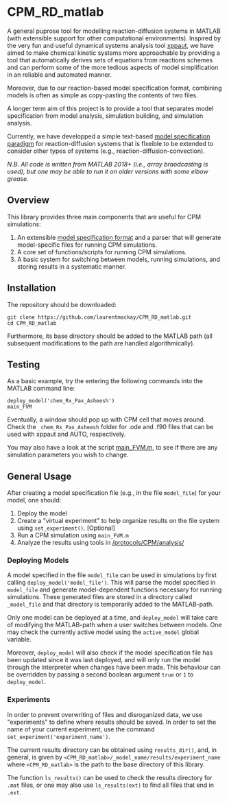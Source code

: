 # CPM_RD_matlab
A general puprose tool for modelling reaction-diffusion systems in MATLAB (with extensible support for other computational environments). Inspired by the very fun and useful dynamical systems analysis tool [xppaut](http://www.math.pitt.edu/~bard/xpp/xpp.html), we have aimed to make chemical kinetic systems more approachable by providing a tool that automatically derives sets of equations from reactions schemes and can perform some of the more tedious aspects of model simplification in an reliable and automated manner. 

Moreover, due to our reaction-based model specification format, combining models is often as simple as copy-pasting the contents of two files.

A longer term aim of this project is to provide a tool that separates model specification from model analysis, simulation building, and simulation analysis. 

Currently, we have developped a simple text-based [model specification paradigm](MODELS.md) for reaction-diffusion systems that is flxeible to be extended to consider other types of systems (e.g., reaction-diffusion-convection).  


*N.B. All code is written from MATLAB 2018+ (i.e., array braodcasting is used), but one may be able to run it on older versions with some elbow grease.*

## Overview

This library provides three main components that are useful for CPM simulations:
1. An extensible [model specification format](MODELS.md) and a parser that will generate model-specific files for running CPM simulations.
2. A core set of functions/scripts for running CPM simulations.
3. A basic system for switching between models, running simulations, and storing results in a systematic manner.


## Installation
The repository should be downloaded:
```
git clone https://github.com/laurentmackay/CPM_RD_matlab.git
cd CPM_RD_matlab
```

Furthermore, its base directory should be added to the MATLAB path (all subsequent modifications to the path are handled algorithmically).


## Testing
As a basic example, try the entering the following commands into the MATLAB command line:

```
deploy_model('chem_Rx_Pax_Asheesh')
main_FVM
```

Eventually, a window should pop up with CPM cell that moves around. Check the `_chem_Rx_Pax_Asheesh` folder for .ode and .f90 files that can be used with xppaut and AUTO, respectively.

You may also have a look at the script [main_FVM.m](/protocols/CPM/main_FVM.m), to see if there are any simulation parameters you wish to change.







## General Usage

After creating a model specification file (e.g., in the file `model_file`) for your model, one should:

1. Deploy the model
2. Create a "virtual experiment" to help organize results on the file system using `set_experiment()`. [Optional]
3. Run a CPM simulation using `main_FVM.m`
4. Analyze the results using tools in [/protocols/CPM/analysis/](/protocols/CPM/analysis/)

### Deploying Models
A model specified in the file `model_file` can be used in simulations by first calling `deploy_model('model_file')`. This will parse the model specified in `model_file` and generate model-dependent functions necessary for running simulations. These generated files are stored in a directory called `_model_file` and that directory is temporarily added to the MATLAB-path. 

Only one model can be deployed at a time, and `deploy_model` will take care of modifying the MATLAB-path when a user switches between models. One may check the currently active model using the `active_model` global variable.

Moreover, `deploy_model` will also check if the model specification file has been updated since it was last deployed, and will only run the model through the interpreter when changes have been made. This behaviour can be overridden by passing a second boolean argument `true` or `1` to `deploy_model`.



### Experiments

In order to prevent overwriting of files and disroganized data, we use "experiments" to define where results should be saved. In order to set the name of your current experiment, use the command `set_experiment('experiment_name')`.

The current results directory can be obtained using `results_dir()`, and, in general, is given by `<CPM_RD_matlab>/_model_name/results/experiment_name` where `<CPM_RD_matlab>` is the path to the base directory of this library.

The function `ls_results()` can be used to check the results directory for `.mat` files, or one may also use `ls_results(ext)` to find all files that end in `.ext`.


